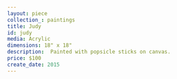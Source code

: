 ```yaml
---
layout: piece
collection_: paintings
title: Judy
id: judy
media: Acrylic
dimensions: 18" x 18"
description:  Painted with popsicle sticks on canvas.
price: $100
create_date: 2015
---
```

